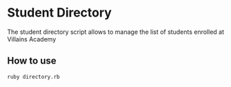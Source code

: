 # Student Directory

The student directory script allows to manage the list of students enrolled at Villains Academy

## How to use

```shell
ruby directory.rb
```
